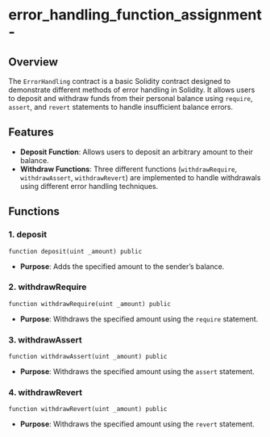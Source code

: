 # error_handling_function_assignment-





## Overview

The `ErrorHandling` contract is a basic Solidity contract designed to demonstrate different methods of error handling in Solidity. It allows users to deposit and withdraw funds from their personal balance using `require`, `assert`, and `revert` statements to handle insufficient balance errors.

## Features

- **Deposit Function**: Allows users to deposit an arbitrary amount to their balance.
- **Withdraw Functions**: Three different functions (`withdrawRequire`, `withdrawAssert`, `withdrawRevert`) are implemented to handle withdrawals using different error handling techniques.



## Functions

### 1. deposit

```solidity
function deposit(uint _amount) public
```

- **Purpose**: Adds the specified amount to the sender’s balance.


### 2. withdrawRequire

```solidity
function withdrawRequire(uint _amount) public
```

- **Purpose**: Withdraws the specified amount using the `require` statement.


### 3. withdrawAssert

```solidity
function withdrawAssert(uint _amount) public
```

- **Purpose**: Withdraws the specified amount using the `assert` statement.


### 4. withdrawRevert

```solidity
function withdrawRevert(uint _amount) public
```

- **Purpose**: Withdraws the specified amount using the `revert` statement.










